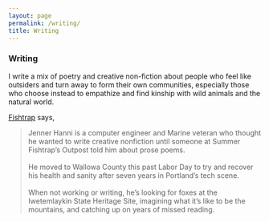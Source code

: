 ```yaml
---
layout: page
permalink: /writing/
title: Writing
---
```


### Writing

I write a mix of poetry and creative non-fiction about people who feel like outsiders and turn away to form their own communities, especially those who choose instead to empathize and find kinship with wild animals and the natural world.  

<a href="https://fishtrap.org/for-wallowa-county/fishtrap-fireside/">Fishtrap</a> says,

<blockquote>Jenner Hanni is a computer engineer and Marine veteran who thought he wanted to write creative nonfiction until someone at Summer Fishtrap’s Outpost told him about prose poems. 
<br /><br />
He moved to Wallowa County this past Labor Day to try and recover his health and sanity after seven years in Portland’s tech scene. 
<br /><br />
When not working or writing, he’s looking for foxes at the Iwetemlaykin State Heritage Site, imagining what it’s like to be the mountains, and catching up on years of missed reading.</blockquote>

